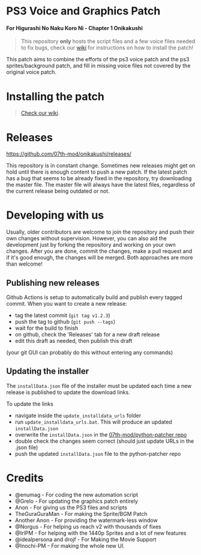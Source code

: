 # PS3 Voice and Graphics Patch
#### For Higurashi No Naku Koro Ni - Chapter 1 Onikakushi

> This repository **only** hosts the script files and a few voice files needed to fix bugs, check our [wiki](https://github.com/07th-mod/guide/wiki/Higurashi-Getting-started) for instructions on how to install the patch!

This patch aims to combine the efforts of the ps3 voice patch and the ps3 sprites/background patch, and fill in missing voice files not covered by the original voice patch.

# Installing the patch

> [Check our wiki](https://07th-mod.com/wiki/).

# Releases

https://github.com/07th-mod/onikakushi/releases/

This repository is in constant change. Sometimes new releases might get on hold until there is enough content to push a new patch. If the latest patch has a bug that seems to be already fixed in the repository, try downloading the master file. The master file will always have the latest files, regardless of the current release being outdated or not.

# Developing with us

Usually, older contributors are welcome to join the repository and push their own changes without supervision. However, you can also aid the development just by forking the repository and working on your own changes. After you are done, commit the changes, make a pull request and if it's good enough, the changes will be merged. Both approaches are more than welcome!

## Publishing new releases

Github Actions is setup to automatically build and publish every tagged commit. When you want to create a new release:

- tag the latest commit (`git tag v1.2.3`)
- push the tag to github (`git push --tags`)
- wait for the build to finish
- on github, check the 'Releases' tab for a new draft release
- edit this draft as needed, then publish this draft

(your git GUI can probably do this without entering any commands)

## Updating the installer

The `installData.json` file of the installer must be updated each time a new release is published to update the download links.

To update the links

- navigate inside the `update_installdata_urls` folder
- run `update_installdata_urls.bat`. This will produce an updated `installData.json`
- overwrite the `installData.json` in the [07th-mod/python-patcher repo](https://github.com/07th-mod/python-patcher)
- double check the changes seem correct (should just update URLs in the .json file)
- push the updated `installData.json` file to the python-patcher repo

# Credits

- @enumag - For coding the new automation script
- @Grelo - For updating the graphics patch entirely
- Anon - For giving us the PS3 files and scripts
- TheGuraGuraMan - For making the Sprite/BGM Patch
- Another Anon - For providing the watermark-less window
- @Norgus - For helping us reach v2 with thousands of fixes
- @IrlPM - For helping with the 1440p Sprites and a lot of new features
- @idealpersona and drojf  - For Making the Movie Support
- @Inochi-PM - For making the whole new UI.
